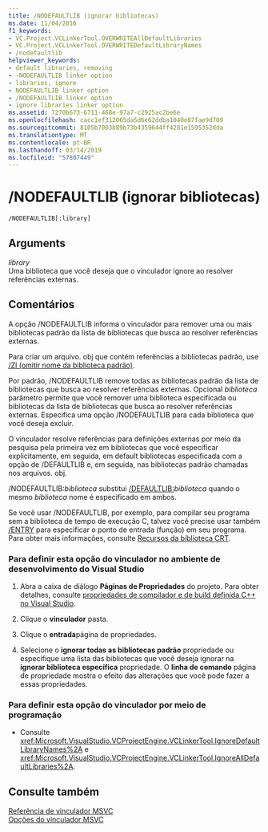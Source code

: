 ```yaml
---
title: /NODEFAULTLIB (ignorar bibliotecas)
ms.date: 11/04/2016
f1_keywords:
- VC.Project.VCLinkerTool.OVERWRITEAllDefaultLibraries
- VC.Project.VCLinkerTool.OVERWRITEDefaultLibraryNames
- /nodefaultlib
helpviewer_keywords:
- default libraries, removing
- -NODEFAULTLIB linker option
- libraries, ignore
- NODEFAULTLIB linker option
- /NODEFAULTLIB linker option
- ignore libraries linker option
ms.assetid: 7270b673-6711-468e-97a7-c2925ac2be6e
ms.openlocfilehash: cacc1ef312065da5d6e62ddba1040e87fae9d709
ms.sourcegitcommit: 8105b7003b89b73b4359644ff4281e1595352dda
ms.translationtype: MT
ms.contentlocale: pt-BR
ms.lasthandoff: 03/14/2019
ms.locfileid: "57807449"
---
```

# <a name="nodefaultlib-ignore-libraries"></a>/NODEFAULTLIB (ignorar bibliotecas)

```
/NODEFAULTLIB[:library]
```

## <a name="arguments"></a>Arguments

*library*<br/>
Uma biblioteca que você deseja que o vinculador ignore ao resolver referências externas.

## <a name="remarks"></a>Comentários

A opção /NODEFAULTLIB informa o vinculador para remover uma ou mais bibliotecas padrão da lista de bibliotecas que busca ao resolver referências externas.

Para criar um arquivo. obj que contém referências a bibliotecas padrão, use [/Zl (omitir nome da biblioteca padrão)](zl-omit-default-library-name.md).

Por padrão, /NODEFAULTLIB remove todas as bibliotecas padrão da lista de bibliotecas que busca ao resolver referências externas. Opcional *biblioteca* parâmetro permite que você remover uma biblioteca especificada ou bibliotecas da lista de bibliotecas que busca ao resolver referências externas. Especifica uma opção /NODEFAULTLIB para cada biblioteca que você deseja excluir.

O vinculador resolve referências para definições externas por meio da pesquisa pela primeira vez em bibliotecas que você especificar explicitamente, em seguida, em default bibliotecas especificada com a opção de /DEFAULTLIB e, em seguida, nas bibliotecas padrão chamadas nos arquivos. obj.

/NODEFAULTLIB:*biblioteca* substitui [/DEFAULTLIB:](defaultlib-specify-default-library.md)*biblioteca* quando o mesmo *biblioteca* nome é especificado em ambos.

Se você usar /NODEFAULTLIB, por exemplo, para compilar seu programa sem a biblioteca de tempo de execução C, talvez você precise usar também [/ENTRY](entry-entry-point-symbol.md) para especificar o ponto de entrada (função) em seu programa. Para obter mais informações, consulte [Recursos da biblioteca CRT](../../c-runtime-library/crt-library-features.md).

### <a name="to-set-this-linker-option-in-the-visual-studio-development-environment"></a>Para definir esta opção do vinculador no ambiente de desenvolvimento do Visual Studio

1. Abra a caixa de diálogo **Páginas de Propriedades** do projeto. Para obter detalhes, consulte [propriedades de compilador e de build definida C++ no Visual Studio](../working-with-project-properties.md).

1. Clique o **vinculador** pasta.

1. Clique o **entrada**página de propriedades.

1. Selecione o **ignorar todas as bibliotecas padrão** propriedade ou especifique uma lista das bibliotecas que você deseja ignorar na **ignorar biblioteca específica** propriedade. O **linha de comando** página de propriedade mostra o efeito das alterações que você pode fazer a essas propriedades.

### <a name="to-set-this-linker-option-programmatically"></a>Para definir esta opção do vinculador por meio de programação

- Consulte <xref:Microsoft.VisualStudio.VCProjectEngine.VCLinkerTool.IgnoreDefaultLibraryNames%2A> e <xref:Microsoft.VisualStudio.VCProjectEngine.VCLinkerTool.IgnoreAllDefaultLibraries%2A>.

## <a name="see-also"></a>Consulte também

[Referência de vinculador MSVC](linking.md)<br/>
[Opções do vinculador MSVC](linker-options.md)
